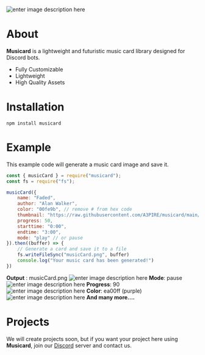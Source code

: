 ![enter image description here](https://raw.githubusercontent.com/A3PIRE/musicard.js/main/asset/musicard.jpg)
# About
**Musicard** is a lightweight and futuristic music card library designed for Discord bots.

- Fully Customizable
- Lightweight
- High Quality Assets


# Installation
```
npm install musicard
```

# Example
This example code will generate a music card image and save it.
```js
const { musicCard } = require("musicard");
const fs = require("fs");

musicCard({
    name: "Faded",
    author: "Alan Walker",
    color: "00fe9b", // remove # from hex code
    thumbnail: "https://raw.githubusercontent.com/A3PIRE/musicard/main/assets/thumbnail-preview.jpg",
    progress: 50,
    starttime: "0:00",
    endtime: "3:00",
    mode: "play" // or pause
}).then((buffer) => {
    // Generate a card and save it to a file
    fs.writeFileSync("musicCard.png", buffer)
    console.log("Your music card has been generated!")
})
```
**Output** : musicCard.png
![enter image description here](https://raw.githubusercontent.com/A3PIRE/musicard.js/main/asset/example.png)
**Mode**: pause
![enter image description here](https://raw.githubusercontent.com/A3PIRE/musicard.js/main/asset/example-pause.png)
**Progress**: 90
![enter image description here](https://raw.githubusercontent.com/A3PIRE/musicard.js/main/asset/example-progress.png)
**Color**: ea00ff (purple)
![enter image description here](https://raw.githubusercontent.com/A3PIRE/musicard.js/main/asset/example-color.png)
**And many more....**
# Projects
We will create projects soon, but if you want your project here using **Musicard**, join our [Discord](https://discord.gg/TvjrWtEuyP) server and contact us.

